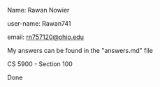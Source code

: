 ﻿Name: Rawan Nowier

user-name: Rawan741

email: rn757120@ohio.edu

My answers can be found in the "answers.md" file

CS 5900 - Section 100

Done


